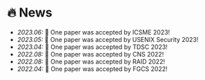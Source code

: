 # 🔥 News
- *2023.06:* 🎉 One paper was accepted by ICSME 2023!
- *2023.05:* 🎉 One paper was accepted by USENIX Security 2023!
- *2023.04:* 🎉 One paper was accepted by TDSC 2023!
- *2022.08:* 🎉 One paper was accepted by CNS 2022!
- *2022.08:* 🎉 One paper was accepted by RAID 2022!
- *2022.04:* 🎉 One paper was accepted by FGCS 2022!
